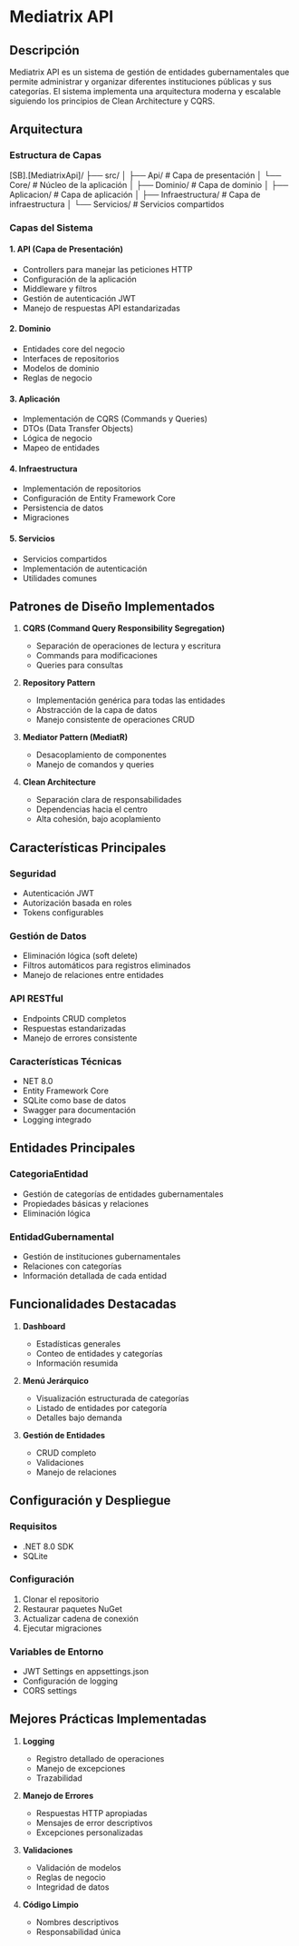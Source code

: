 # Mediatrix API

## Descripción
Mediatrix API es un sistema de gestión de entidades gubernamentales que permite administrar y organizar diferentes instituciones públicas y sus categorías. El sistema implementa una arquitectura moderna y escalable siguiendo los principios de Clean Architecture y CQRS.

## Arquitectura

### Estructura de Capas 
[SB].[MediatrixApi]/
├── src/
│ ├── Api/ # Capa de presentación
│ └── Core/ # Núcleo de la aplicación
│ ├── Dominio/ # Capa de dominio
│ ├── Aplicacion/ # Capa de aplicación
│ ├── Infraestructura/ # Capa de infraestructura
│ └── Servicios/ # Servicios compartidos


### Capas del Sistema

#### 1. API (Capa de Presentación)
- Controllers para manejar las peticiones HTTP
- Configuración de la aplicación
- Middleware y filtros
- Gestión de autenticación JWT
- Manejo de respuestas API estandarizadas

#### 2. Dominio
- Entidades core del negocio
- Interfaces de repositorios
- Modelos de dominio
- Reglas de negocio

#### 3. Aplicación
- Implementación de CQRS (Commands y Queries)
- DTOs (Data Transfer Objects)
- Lógica de negocio
- Mapeo de entidades

#### 4. Infraestructura
- Implementación de repositorios
- Configuración de Entity Framework Core
- Persistencia de datos
- Migraciones

#### 5. Servicios
- Servicios compartidos
- Implementación de autenticación
- Utilidades comunes

## Patrones de Diseño Implementados

1. **CQRS (Command Query Responsibility Segregation)**
   - Separación de operaciones de lectura y escritura
   - Commands para modificaciones
   - Queries para consultas

2. **Repository Pattern**
   - Implementación genérica para todas las entidades
   - Abstracción de la capa de datos
   - Manejo consistente de operaciones CRUD

3. **Mediator Pattern (MediatR)**
   - Desacoplamiento de componentes
   - Manejo de comandos y queries

4. **Clean Architecture**
   - Separación clara de responsabilidades
   - Dependencias hacia el centro
   - Alta cohesión, bajo acoplamiento

## Características Principales

### Seguridad
- Autenticación JWT
- Autorización basada en roles
- Tokens configurables

### Gestión de Datos
- Eliminación lógica (soft delete)
- Filtros automáticos para registros eliminados
- Manejo de relaciones entre entidades

### API RESTful
- Endpoints CRUD completos
- Respuestas estandarizadas
- Manejo de errores consistente

### Características Técnicas
- NET 8.0
- Entity Framework Core
- SQLite como base de datos
- Swagger para documentación
- Logging integrado

## Entidades Principales

### CategoriaEntidad
- Gestión de categorías de entidades gubernamentales
- Propiedades básicas y relaciones
- Eliminación lógica

### EntidadGubernamental
- Gestión de instituciones gubernamentales
- Relaciones con categorías
- Información detallada de cada entidad

## Funcionalidades Destacadas

1. **Dashboard**
   - Estadísticas generales
   - Conteo de entidades y categorías
   - Información resumida

2. **Menú Jerárquico**
   - Visualización estructurada de categorías
   - Listado de entidades por categoría
   - Detalles bajo demanda

3. **Gestión de Entidades**
   - CRUD completo
   - Validaciones
   - Manejo de relaciones

## Configuración y Despliegue

### Requisitos
- .NET 8.0 SDK
- SQLite

### Configuración
1. Clonar el repositorio
2. Restaurar paquetes NuGet
3. Actualizar cadena de conexión
4. Ejecutar migraciones

### Variables de Entorno
- JWT Settings en appsettings.json
- Configuración de logging
- CORS settings

## Mejores Prácticas Implementadas

1. **Logging**
   - Registro detallado de operaciones
   - Manejo de excepciones
   - Trazabilidad

2. **Manejo de Errores**
   - Respuestas HTTP apropiadas
   - Mensajes de error descriptivos
   - Excepciones personalizadas

3. **Validaciones**
   - Validación de modelos
   - Reglas de negocio
   - Integridad de datos

4. **Código Limpio**
   - Nombres descriptivos
   - Responsabilidad única